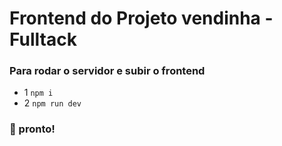 # Frontend do Projeto vendinha - Fulltack

### Para rodar o servidor e subir o frontend
- 1 ``` npm i ```
- 2 ``` npm run dev ```

### :tada: pronto!
